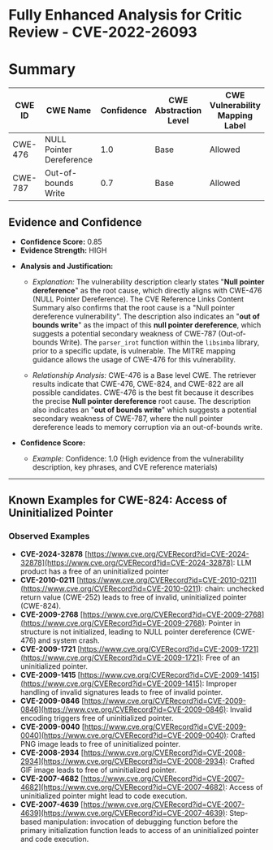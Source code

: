 # Fully Enhanced Analysis for Critic Review - CVE-2022-26093

# Summary
| CWE ID | CWE Name | Confidence | CWE Abstraction Level | CWE Vulnerability Mapping Label | CWE-Vulnerability Mapping Notes |
|---|---|---|---|---|---|
| CWE-476 | NULL Pointer Dereference | 1.0 | Base | Allowed | Acceptable-Use |
| CWE-787 | Out-of-bounds Write | 0.7 | Base | Allowed | Acceptable-Use |

## Evidence and Confidence

*   **Confidence Score:** 0.85
*   **Evidence Strength:** HIGH

- **Analysis and Justification:**  
  - *Explanation:* The vulnerability description clearly states "**Null pointer dereference**" as the root cause, which directly aligns with CWE-476 (NULL Pointer Dereference). The CVE Reference Links Content Summary also confirms that the root cause is a "Null pointer dereference vulnerability". The description also indicates an "**out of bounds write**" as the impact of this **null pointer dereference**, which suggests a potential secondary weakness of CWE-787 (Out-of-bounds Write). The `parser_irot` function within the `libsimba` library, prior to a specific update, is vulnerable. The MITRE mapping guidance allows the usage of CWE-476 for this vulnerability.
  
  - *Relationship Analysis:* CWE-476 is a Base level CWE. The retriever results indicate that CWE-476, CWE-824, and CWE-822 are all possible candidates. CWE-476 is the best fit because it describes the precise **Null pointer dereference** root cause. The description also indicates an "**out of bounds write**" which suggests a potential secondary weakness of CWE-787, where the null pointer dereference leads to memory corruption via an out-of-bounds write.

- **Confidence Score:**  
  - *Example:* Confidence: 1.0 (High evidence from the vulnerability description, key phrases, and CVE reference materials)

---



## Known Examples for CWE-824: Access of Uninitialized Pointer
### Observed Examples
- **CVE-2024-32878** [https://www.cve.org/CVERecord?id=CVE-2024-32878](https://www.cve.org/CVERecord?id=CVE-2024-32878): LLM product has a free of an uninitialized pointer
- **CVE-2010-0211** [https://www.cve.org/CVERecord?id=CVE-2010-0211](https://www.cve.org/CVERecord?id=CVE-2010-0211): chain: unchecked return value (CWE-252) leads to free of invalid, uninitialized pointer (CWE-824).
- **CVE-2009-2768** [https://www.cve.org/CVERecord?id=CVE-2009-2768](https://www.cve.org/CVERecord?id=CVE-2009-2768): Pointer in structure is not initialized, leading to NULL pointer dereference (CWE-476) and system crash.
- **CVE-2009-1721** [https://www.cve.org/CVERecord?id=CVE-2009-1721](https://www.cve.org/CVERecord?id=CVE-2009-1721): Free of an uninitialized pointer.
- **CVE-2009-1415** [https://www.cve.org/CVERecord?id=CVE-2009-1415](https://www.cve.org/CVERecord?id=CVE-2009-1415): Improper handling of invalid signatures leads to free of invalid pointer.
- **CVE-2009-0846** [https://www.cve.org/CVERecord?id=CVE-2009-0846](https://www.cve.org/CVERecord?id=CVE-2009-0846): Invalid encoding triggers free of uninitialized pointer.
- **CVE-2009-0040** [https://www.cve.org/CVERecord?id=CVE-2009-0040](https://www.cve.org/CVERecord?id=CVE-2009-0040): Crafted PNG image leads to free of uninitialized pointer.
- **CVE-2008-2934** [https://www.cve.org/CVERecord?id=CVE-2008-2934](https://www.cve.org/CVERecord?id=CVE-2008-2934): Crafted GIF image leads to free of uninitialized pointer.
- **CVE-2007-4682** [https://www.cve.org/CVERecord?id=CVE-2007-4682](https://www.cve.org/CVERecord?id=CVE-2007-4682): Access of uninitialized pointer might lead to code execution.
- **CVE-2007-4639** [https://www.cve.org/CVERecord?id=CVE-2007-4639](https://www.cve.org/CVERecord?id=CVE-2007-4639): Step-based manipulation: invocation of debugging function before the primary initialization function leads to access of an uninitialized pointer and code execution.
